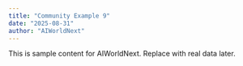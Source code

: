 ```yaml
---
title: "Community Example 9"
date: "2025-08-31"
author: "AIWorldNext"
---
```

This is sample content for AIWorldNext. Replace with real data later.
